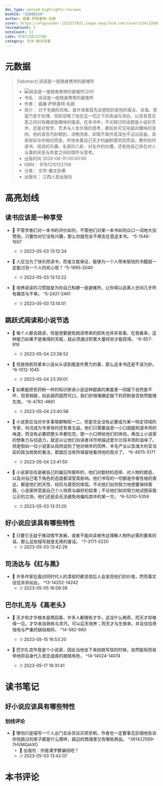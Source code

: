 ```yaml
---
doc_type: weread-highlights-reviews
bookId: "32680234"
author: 威廉·萨默塞特·毛姆
cover: https://wfqqreader-1252317822.image.myqcloud.com/cover/234/32680234/t7_32680234.jpg
reviewCount: 1
noteCount: 12
isbn: 9787210122708
category: 文学-散文杂著
---
```

# 元数据
> [!abstract] 阅读是一座随身携带的避难所
> - ![ 阅读是一座随身携带的避难所|200](https://wfqqreader-1252317822.image.myqcloud.com/cover/234/32680234/t7_32680234.jpg)
> - 书名： 阅读是一座随身携带的避难所
> - 作者： 威廉·萨默塞特·毛姆
> - 简介： 对于毛姆的风格，或许读者首先会想到的是他的毒舌、诙谐、邪诞乃至于刻薄，但却忽略了他在这一切之下的真诚与坦白，以及有意无意之间对有趣或是趣味的强调。在本书中，不论探讨的话题是小说的艺术，还是对哲学、艺术与人生价值的思考，都处处可见毛姆对趣味的坚持。他的语言巧妙精到，流畅洗练，却既不故作高深也不沾沾自喜。读来宛如与你相对而坐，听他本着自己天才的幽默感侃侃而谈，教你如何读书、阅读的乐趣、名家的八卦、对名作的吐槽，还有他自己夹在对人与事的厌恶与热爱之间的情怀与思考。
> - 出版时间 2020-08-01 00:00:00
> - ISBN： 9787210122708
> - 分类： 文学-散文杂著
> - 出版社： 江西人民出版社

# 高亮划线

## 读书应该是一种享受


- 📌 不管学者们对一本书的评价如何，不管他们对某一本书如何众口一词地大加赞扬，只要你对它没有兴趣，那么你就完全不用去在意这本书。 ^5-1546-1607
    - ⏱ 2023-05-03 13:12:34 

- 📌 人应当为了快乐而读书，而谁又能保证，能够为一个人带来愉悦的书籍就一定能讨另一个人的欢心呢？ ^5-1995-2040
    - ⏱ 2023-05-03 13:13:22 

- 📌 培养阅读的习惯就是为你自己构建一座避难所，让你得以逃离人世间几乎所有痛苦与不幸。 ^5-2421-2461
    - ⏱ 2023-05-03 13:14:01 
## 跳跃式阅读和小说节选


- 📌 每个人都会跳读，但是想要避免跳读带来的损失也并非易事。在我看来，这种能力如果不是难得的天赋，就必须通过积累大量经验才能获得。 ^6-857-919
    - ⏱ 2023-05-04 23:38:52 

- 📌 但是倘若将某本小说从头读到尾是件费力的事，那么这本书还是不读为妙。 ^6-1012-1045
    - ⏱ 2023-05-04 23:39:01 

- 📌 如果能把苦药粉一样的知识掺进小说这种甜美的果酱里一同服下自然是不坏，但真相是，如此服药固然可口，我们却很难确定服下的药粉是否依然能够生效。 ^6-4792-4861
    - ⏱ 2023-05-04 23:40:58 

- 📌 小说家应当对许多事情都略知一二，但是完全没有必要成为某一特定领域的专家，何况成为专家有时还有害无益。他们只需要品尝一小口就能知道羊肉的味道，而没有必要把整头羊都吃完，那一小口带给他们的体验，再加上小说家的想象力与创造力，就足以让他们向读者详尽地描述爱尔兰炖羊肉的滋味了。但是假如一位小说家从炖肉说到了他对绵羊的饲养、羊毛产业以及澳大利亚当前的政治局势的看法，那就应当有所保留地看待他的观点了。 ^6-4975-5171
    - ⏱ 2023-05-04 23:41:50 

- 📌 小说家往往是被自己的偏见所摆布的，他们对题材的选择、对人物的塑造，以及对自己笔下角色的态度都深受其影响。他们书写的一切都是作者性格的表达，都是他们的天性、经历与感受的体现。不论他们如何努力地想要保持客观，小说家终究是自己个人特质与癖好的奴隶；不论他们如何努力地试图采取公正的立场，他们还是会无法避免地偏向其中的某一方。 ^6-5200-5359
    - ⏱ 2023-05-03 13:31:20 
## 好小说应该具有哪些特性


- 📌 只要它无益于推动情节发展，或者不能向读者传达理解人物所必需的要素的话，那么这些描写就是无用的废话。 ^7-3171-3220
    - ⏱ 2023-05-03 13:42:26 
## 司汤达与《红与黑》


- 📌 许多作家在面对同时代人的漠视时都坚信后人会发现他们的价值，然而事实往往并非如此。 ^13-14202-14242
    - ⏱ 2023-05-05 16:09:39 
## 巴尔扎克与《高老头》


- 📌 天才和才华根本是两回事，许多人都拥有才华，这没什么稀奇，而天才却难得一见。才华来自熟练与灵巧，可以后天培养；而天才与生俱来，并且往往奇怪地与严重的缺陷相伴。 ^14-582-660
    - ⏱ 2023-05-15 16:53:20 

- 📌 巴尔扎克毕竟是个小说家，因此当他坐下来给她写信的时候，自然能轻而易举地将自身代入思恋成疾的痴情角色， ^14-14024-14074
    - ⏱ 2023-05-17 19:31:41 
# 读书笔记

## 好小说应该具有哪些特性

### 划线评论
- 📌 哪怕只是描写一个人出门去杂货店买把牙刷，作者也一定要事无巨细地告诉你他路过的房子都是什么模样，路边的商铺里又有哪些商品。  ^381422589-7HVMQiAXO
    - 💭 出版社：你是凑字数骗钱吧？
    - ⏱ 2023-05-03 13:42:07
   
# 本书评论
